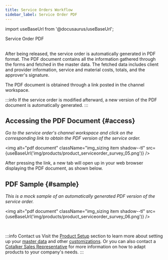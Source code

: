 ```yaml
---
title: Service Orders Workflow
sidebar_label: Service Order PDF
---
```


import useBaseUrl from '@docusaurus/useBaseUrl'; 

<span className="hero__title">Service Order PDF</span>
<br/>
<br/>

After being released, the service order is automatically generated in PDF format. The PDF document contains all the information gathered through the forms and fetched in the master data. The fetched data includes client and provider information, service and material costs, totals, and the approver's signature.

The PDF document is obtained through a link posted in the channel workspace.

:::info
If the service order is modified afterward, a new version of the PDF document is automatically generated.
:::

## Accessing the PDF Document {#access}

<div className="alert alert--secondary">

_Go to the service order's channel workspace and click on the corresponding link to obtain the PDF version of the service order._

<img alt="pdf document" className="img_sizing item shadow--tl" src={useBaseUrl('img/products/product_serviceorder_survey_05.png')} />
<br/>

<div className="margin margin-left--lg">

After pressing the link, a new tab will open up in your web browser displaying the PDF document, as shown below.

</div>
</div>

## PDF Sample {#sample}

<div className="alert alert--secondary">

_This is a mock sample of an automatically generated PDF version of the service order._

<img alt="pdf document" className="img_sizing item shadow--tl" src={useBaseUrl('img/products/product_serviceorder_survey_06.png')} />
<br/>

</div>
<br/>

:::info Contact us
Visit the [Product Setup](/docs/products/setup/setup_overview) section to learn more about setting up your [master data](/docs/products/setup/master_data) and other [customizations](/docs/products/setup/customization). Or you can also contact a [Cotalker Sales Representative](/docs/support/commercial) for more information on how to adapt products to your company's needs.
:::